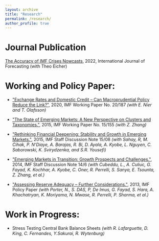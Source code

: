 ```yaml
---
layout: archive
title: "Research"
permalink: /research/
author_profile: true
---
```



Journal Publication
===
[The Accuracy of IMF Crises Nowcasts](https://www.sciencedirect.com/science/article/pii/S0169207021002132), 2022, International Journal of Forecasting
(with Theo Eicher)


Working and Policy Paper:
===
* ["Exchange Rates and Domestic Credit – Can Macroprudential Policy Reduce the Link?"](https://econmonicagr.github.io/files/NOR_MaPP.pdf), 2020, IMF Working Paper No. 20/187 *(with E. Nier and T. Olafsson)*
 
* ["The State of Emerging Markets: A New Perspective on Clusters and Taxonomies."](https://www.imf.org/en/Publications/WP/Issues/2016/12/31/Emerging-Market-Heterogeneity-Insights-from-Cluster-and-Taxonomy-Analysis-43085), 2015, IMF Working Paper No. 15/155 *(with Z. Zhang)*

* ["Rethinking Financial Deepening: Stability and Growth in Emerging Markets."](https://www.imf.org/en/Publications/Staff-Discussion-Notes/Issues/2016/12/31/Rethinking-Financial-Deepening-Stability-and-Growth-in-Emerging-Markets-42868), 2015, IMF Staff Discussion Note 15/08 *(with Sahay, R, M. Cihak, P. N'Diaye, A. Barajas, R. Bi, D. Ayala, A. Kyobe, L. Nguyen, C. Saborowski, K. Svirydzenka, and S.R. Yousefi)*

* ["Emerging Markets in Transition: Growth Prospects and Challenges."](https://www.imf.org/en/Publications/Staff-Discussion-Notes/Issues/2016/12/31/Emerging-Markets-in-Transition-Growth-Prospects-and-Challenges-41588), 2014, IMF Staff Discussion Note 14/6 *(with Cubeddu, L., A. Culiuc, G. Fayad, K. Kochhar, A. Kyobe, C. Oner, R. Perrelli, S. Sanya, E. Tsounta, Z. Zhang, et al.)*

* ["Assessing Reserve Adequacy – Further Considerations."](https://www.imf.org/external/np/pp/eng/2013/111313d.pdf), 2013, IMF Policy Paper *(with Porter, N., S. DAS, P, De Imus, G. Fayad, S. Hara, A. Khachatryan, K. Moriyama, N. Mwase, R. Perrelli, P. Sharma, et al.)*


Work in Progress:
===
* Stress Testing Central Bank Balance Sheets *(with R. Lafarguette, D. King, C. Fernandes, Y.Sakurai, R. Wytenburg)*
